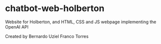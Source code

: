 # chatbot-web-holberton
Website for Holberton, and HTML, CSS and JS webpage implementing the OpenAI API

Created by Bernardo Uziel Franco Torres
